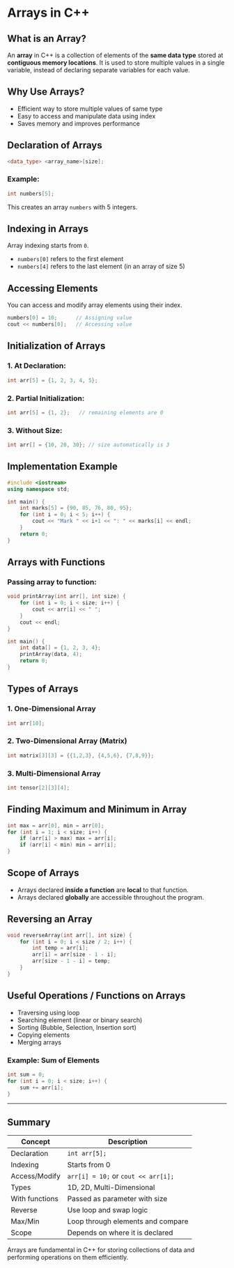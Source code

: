 # Arrays in C++

## What is an Array?

An **array** in C++ is a collection of elements of the **same data type** stored at **contiguous memory locations**. It is used to store multiple values in a single variable, instead of declaring separate variables for each value.

## Why Use Arrays?

* Efficient way to store multiple values of same type
* Easy to access and manipulate data using index
* Saves memory and improves performance

## Declaration of Arrays

```cpp
<data_type> <array_name>[size];
```

### Example:

```cpp
int numbers[5];
```

This creates an array `numbers` with 5 integers.

## Indexing in Arrays

Array indexing starts from `0`.

* `numbers[0]` refers to the first element
* `numbers[4]` refers to the last element (in an array of size 5)

## Accessing Elements

You can access and modify array elements using their index.

```cpp
numbers[0] = 10;      // Assigning value
cout << numbers[0];   // Accessing value
```

## Initialization of Arrays

### 1. At Declaration:

```cpp
int arr[5] = {1, 2, 3, 4, 5};
```

### 2. Partial Initialization:

```cpp
int arr[5] = {1, 2};   // remaining elements are 0
```

### 3. Without Size:

```cpp
int arr[] = {10, 20, 30}; // size automatically is 3
```

## Implementation Example

```cpp
#include <iostream>
using namespace std;

int main() {
    int marks[5] = {90, 85, 76, 80, 95};
    for (int i = 0; i < 5; i++) {
        cout << "Mark " << i+1 << ": " << marks[i] << endl;
    }
    return 0;
}
```

## Arrays with Functions

### Passing array to function:

```cpp
void printArray(int arr[], int size) {
    for (int i = 0; i < size; i++) {
        cout << arr[i] << " ";
    }
    cout << endl;
}

int main() {
    int data[] = {1, 2, 3, 4};
    printArray(data, 4);
    return 0;
}
```

## Types of Arrays

### 1. One-Dimensional Array

```cpp
int arr[10];
```

### 2. Two-Dimensional Array (Matrix)

```cpp
int matrix[3][3] = {{1,2,3}, {4,5,6}, {7,8,9}};
```

### 3. Multi-Dimensional Array

```cpp
int tensor[2][3][4];
```

## Finding Maximum and Minimum in Array

```cpp
int max = arr[0], min = arr[0];
for (int i = 1; i < size; i++) {
    if (arr[i] > max) max = arr[i];
    if (arr[i] < min) min = arr[i];
}
```

## Scope of Arrays

* Arrays declared **inside a function** are **local** to that function.
* Arrays declared **globally** are accessible throughout the program.

## Reversing an Array

```cpp
void reverseArray(int arr[], int size) {
    for (int i = 0; i < size / 2; i++) {
        int temp = arr[i];
        arr[i] = arr[size - 1 - i];
        arr[size - 1 - i] = temp;
    }
}
```

## Useful Operations / Functions on Arrays

* Traversing using loop
* Searching element (linear or binary search)
* Sorting (Bubble, Selection, Insertion sort)
* Copying elements
* Merging arrays

### Example: Sum of Elements

```cpp
int sum = 0;
for (int i = 0; i < size; i++) {
    sum += arr[i];
}
```

---

## Summary

| Concept        | Description                         |
| -------------- | ----------------------------------- |
| Declaration    | `int arr[5];`                       |
| Indexing       | Starts from 0                       |
| Access/Modify  | `arr[i] = 10;` or `cout << arr[i];` |
| Types          | 1D, 2D, Multi-Dimensional           |
| With functions | Passed as parameter with size       |
| Reverse        | Use loop and swap logic             |
| Max/Min        | Loop through elements and compare   |
| Scope          | Depends on where it is declared     |

Arrays are fundamental in C++ for storing collections of data and performing operations on them efficiently.
